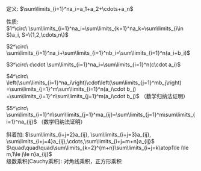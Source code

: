 定义:  $\sum\limits_{i=1}^na_i=a_1+a_2+\cdots+a_n$  
  
性质:  
$1^\circ\ \sum\limits_{i=1}^na_i=\sum\limits_{k=1}^na_k=\sum\limits_{i\in S}a_i, S=\{1,2,\cdots,n\}$  
  
$2^\circ\ \sum\limits_{i=1}^na_i+\sum\limits_{i=1}^nb_i=\sum\limits_{i=1}^n(a_i+b_i)$  
  
$3^\circ\ c\cdot \sum\limits_{i=1}^na_i=\sum\limits_{i=1}^n(c\cdot a_i)$  
  
$4^\circ\ \left(\sum\limits_{i=1}^na_i\right)\cdot\left(\sum\limits_{j=1}^mb_j\right)  
=\sum\limits_{j=1}^m\sum\limits_{i=1}^n(a_i\cdot b_j)  
=\sum\limits_{i=1}^n\sum\limits_{j=1}^m(a_i\cdot b_j)$ （数学归纳法证明）  
  
$5^\circ\ \sum\limits_{i=1}^n\sum\limits_{j=1}^ma_{ij}=\sum\limits_{j=1}^m\sum\limits_{i=1}^na_{ij}$ （数学归纳法证明）  
  
斜着加:  $\sum\limits_{i+j=2}a_{ij}, \sum\limits_{i+j=3}a_{ij}, \sum\limits_{i+j=4}a_{ij},\cdots,\sum\limits_{i+j=m+n}a_{ij}$  
$\quad\quad\quad\sum\limits_{k=2}^{m+n}\sum\limits_{i+j=k\atop1\le i\le m,1\le j\le n}a_{ij}$  
级数乘积(Cauchy乘积): 对角线乘积，正方形乘积  
